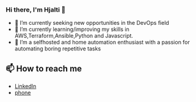 ### Hi there, I'm Hjalti 👋

- 🔭 I’m currently seeking new opportunities in the DevOps field
- 🌱 I’m currently learning/improving my skills in AWS,Terraform,Ansible,Python and Javascript.
- 👯 I’m a selfhosted and home automation enthusiast with a passion for automating boring repetitive tasks

## 📫 How to reach me 
- [LinkedIn](https://www.linkedin.com/in/hjalti1/)
- [phone](https://ja.is/e/3W7gW/)

